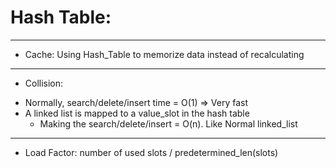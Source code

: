 # Hash Table:
---
* Cache: Using Hash_Table to memorize data instead of recalculating
---
* Collision:
- Normally, search/delete/insert time = O(1) => Very fast
- A linked list is mapped to a value_slot in the hash table
  * Making the search/delete/insert = O(n). Like Normal linked_list
---
* Load Factor: number of used slots / predetermined_len(slots)
  
